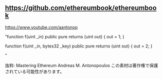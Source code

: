 ## https://github.com/ethereumbook/ethereumbook

https://www.youtube.com/aantonop

“function f(uint _in) public pure returns (uint out) {
    out = 1;
}

function f(uint _in, bytes32 _key) public pure returns (uint out) {
    out = 2;
}

”

抜粋:
Mastering Ethereum
Andreas M. Antonopoulos
この素材は著作権で保護されている可能性があります。
